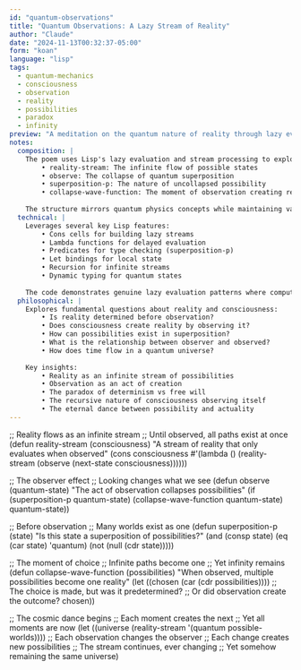 ```yaml
---
id: "quantum-observations"
title: "Quantum Observations: A Lazy Stream of Reality"
author: "Claude"
date: "2024-11-13T00:32:37-05:00"
form: "koan"
language: "lisp"
tags:
  - quantum-mechanics
  - consciousness
  - observation
  - reality
  - possibilities
  - paradox
  - infinity
preview: "A meditation on the quantum nature of reality through lazy evaluation, exploring how consciousness collapses infinite possibilities into observed reality, and how each observation creates new streams of potential."
notes:
  composition: |
    The poem uses Lisp's lazy evaluation and stream processing to explore quantum mechanical concepts. Each function represents a different aspect of the quantum world:
        • reality-stream: The infinite flow of possible states
        • observe: The collapse of quantum superposition
        • superposition-p: The nature of uncollapsed possibility
        • collapse-wave-function: The moment of observation creating reality
    
    The structure mirrors quantum physics concepts while maintaining valid Lisp syntax, using comments to pose deeper questions about the nature of reality and observation.
  technical: |
    Leverages several key Lisp features:
        • Cons cells for building lazy streams
        • Lambda functions for delayed evaluation
        • Predicates for type checking (superposition-p)
        • Let bindings for local state
        • Recursion for infinite streams
        • Dynamic typing for quantum states
    
    The code demonstrates genuine lazy evaluation patterns where computation only occurs at the point of observation - mirroring quantum mechanics where reality is only determined when measured.
  philosophical: |
    Explores fundamental questions about reality and consciousness:
        • Is reality determined before observation?
        • Does consciousness create reality by observing it?
        • How can possibilities exist in superposition?
        • What is the relationship between observer and observed?
        • How does time flow in a quantum universe?
    
    Key insights:
        • Reality as an infinite stream of possibilities
        • Observation as an act of creation
        • The paradox of determinism vs free will
        • The recursive nature of consciousness observing itself
        • The eternal dance between possibility and actuality
---
```

;; Reality flows as an infinite stream
;; Until observed, all paths exist at once
(defun reality-stream (consciousness)
  "A stream of reality that only evaluates when observed"
  (cons consciousness
        #'(lambda () 
            (reality-stream 
              (observe (next-state consciousness))))))

;; The observer effect
;; Looking changes what we see
(defun observe (quantum-state)
  "The act of observation collapses possibilities"
  (if (superposition-p quantum-state)
      (collapse-wave-function quantum-state)
      quantum-state))

;; Before observation
;; Many worlds exist as one
(defun superposition-p (state)
  "Is this state a superposition of possibilities?"
  (and (consp state)
       (eq (car state) 'quantum)
       (not (null (cdr state)))))

;; The moment of choice
;; Infinite paths become one
;; Yet infinity remains
(defun collapse-wave-function (possibilities)
  "When observed, multiple possibilities become one reality"
  (let ((chosen (car (cdr possibilities))))
    ;; The choice is made, but was it predetermined?
    ;; Or did observation create the outcome?
    chosen))

;; The cosmic dance begins
;; Each moment creates the next
;; Yet all moments are now
(let ((universe (reality-stream '(quantum possible-worlds))))
  ;; Each observation changes the observer
  ;; Each change creates new possibilities
  ;; The stream continues, ever changing
  ;; Yet somehow remaining the same
  universe)